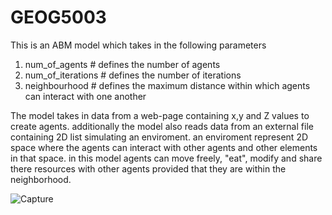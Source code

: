 # GEOG5003
This is an ABM model which takes in the following parameters

1)	num_of_agents # defines the number of agents
2)	num_of_iterations # defines the number of iterations
3)	neighbourhood # defines the maximum distance within which agents can interact with one another

The model takes in data from a web-page containing x,y and Z values to create agents. additionally the model also reads data from an external file containing 2D list simulating an enviroment. an enviroment represent 2D space where the agents can interact with other agents and other elements in that space. in this model agents can move freely, "eat", modify and share there resources with other agents provided that they are within the neighborhood.


![Capture](https://user-images.githubusercontent.com/63342826/80732195-a6aa3200-8b14-11ea-9370-f1c8dfbc9bf6.PNG)
